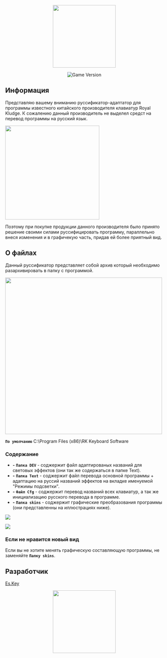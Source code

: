<p align="center">
      <img src="https://i.postimg.cc/pRzQs2VZ/image.png" width="200">
      
</p>
<p align="center">
    <img src="https://img.shields.io/badge/Version-5.0.0-blue" alt="Game Version">
</p>

## Информация
Представляю вашему вниманию руссификатор-адаптатор для программы известного китайского производителя клавиатур Royal Kludge.
К сожалению данный производитель не выделел средст на перевод программы на русский язык.
<p align="left">
      <img src="https://i.postimg.cc/QDYR3qQz/lang.png" width="300">
</p>

Поэтому при покупке продукции данного производителя было принято решение своими силами руссифицировать программу, параллельно внеся изменения и в графичекую часть, придав ей более приятный вид.

## О файлах
Данный руссификатор представляет собой архив который необходимо разархивировать в папку с программой.
<p align="left">
      <img src="https://i.postimg.cc/tpBRQ6gC/explorer-WQnbu-Iirb7.png" width="500">
</p>

**`По умолчанию`**    C:\Program Files (x86)\RK Keyboard Software 

### Содержание
- **-** **`Папка DEV`** - соджержит файл адаптированых названий для световых эффектов (они так же содержаться в папке Text).
- **-** **`Папка Text`** - соджержит файл перевода основной программы + адаптацию на руссий названий эффектов на вкладке именуемой "Режимы подсветки".
- **-** **`Файл Cfg`** - соджержит перевод названий всех клавиатур, а так же инициализацию русского перевода в программе.
- **-** **`Папка skins`** - соджержит графические преобразования программы (они представленны на иллюстрациях ниже).

<p align="left">
      <img src="https://i.postimg.cc/x9yv2YZP/image.png">
</p>
<p align="left">
      <img src="https://i.postimg.cc/qpdsSg1R/image.png">
</p>

### Если не нравится новый вид
Если вы не хотите менять графическую составляющую программы, не заменяйте **`Папку skins`**.

## Разработчик

[Es.Key](https://vk.com/centrrek)

<p align="center">
      <img src="https://i.postimg.cc/pRzQs2VZ/image.png" width="200">
      
</p>
